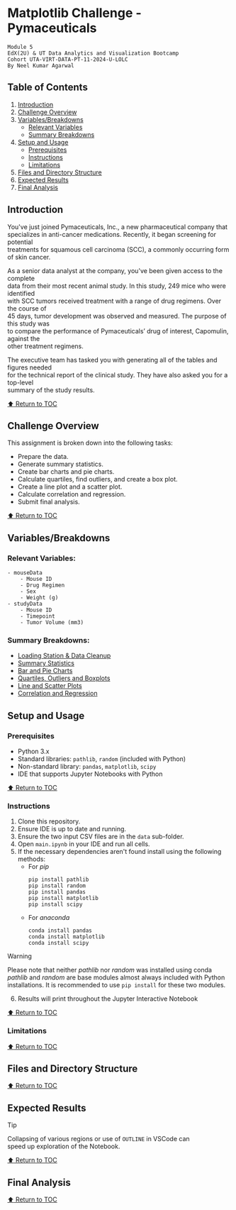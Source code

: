 # Matplotlib Challenge - Pymaceuticals
`Module 5`  
`EdX(2U) & UT Data Analytics and Visualization Bootcamp`  
`Cohort UTA-VIRT-DATA-PT-11-2024-U-LOLC`  
`By Neel Kumar Agarwal`  

## Table of Contents  
1. [Introduction](#introduction)  
2. [Challenge Overview](#challenge-overview)  
3. [Variables/Breakdowns](#variablesbreakdowns)
    - [Relevant Variables](#relevant-variables)
    - [Summary Breakdowns](#summary-breakdowns)
3. [Setup and Usage](#setup-and-usage)  
    - [Prerequisites](#prerequisites)  
    - [Instructions](#instructions)  
    - [Limitations](#limitations)  
4. [Files and Directory Structure](#files-and-directory-structure)  
5. [Expected Results](#expected-results)  
6. [Final Analysis](#final-analysis)  


## Introduction  
You've just joined Pymaceuticals, Inc., a new pharmaceutical company that  
specializes in anti-cancer medications. Recently, it began screening for potential  
treatments for squamous cell carcinoma (SCC), a commonly occurring form of skin cancer.  

As a senior data analyst at the company, you've been given access to the complete  
data from their most recent animal study. In this study, 249 mice who were identified  
with SCC tumors received treatment with a range of drug regimens. Over the course of  
45 days, tumor development was observed and measured. The purpose of this study was  
to compare the performance of Pymaceuticals’ drug of interest, Capomulin, against the  
other treatment regimens.  

The executive team has tasked you with generating all of the tables and figures needed  
for the technical report of the clinical study. They have also asked you for a top-level  
summary of the study results.  

[:arrow_up: Return to TOC](#table-of-contents)  


## Challenge Overview  
This assignment is broken down into the following tasks:  
- Prepare the data.  
- Generate summary statistics.  
- Create bar charts and pie charts.  
- Calculate quartiles, find outliers, and create a box plot.  
- Create a line plot and a scatter plot.  
- Calculate correlation and regression.  
- Submit final analysis.  

[:arrow_up: Return to TOC](#table-of-contents)  


## Variables/Breakdowns  
### Relevant Variables:  
```
- mouseData  
    - Mouse ID  
    - Drug Regimen  
    - Sex  
    - Weight (g)
- studyData  
    - Mouse ID  
    - Timepoint  
    - Tumor Volume (mm3)  
```  
### Summary Breakdowns:  
- [Loading Station & Data Cleanup](/matplotlib-challenge/Pymaceuticals/main.ipynb/#loading-station--data-cleanup)  
- [Summary Statistics]()  
- [Bar and Pie Charts]()  
- [Quartiles, Outliers and Boxplots]()  
- [Line and Scatter Plots]()  
- [Correlation and Regression]()  

## Setup and Usage  
### Prerequisites  
- Python 3.x  
- Standard libraries: `pathlib`, `random` (included with Python)  
- Non-standard library: `pandas`, `matplotlib`, `scipy`  
- IDE that supports Jupyter Notebooks with Python  

[:arrow_up: Return to TOC](#table-of-contents)  

### Instructions  
1. Clone this repository.  
2. Ensure IDE is up to date and running.  
3. Ensure the two input CSV files are in the `data` sub-folder.  
4. Open `main.ipynb` in your IDE and run all cells.  
5. If the necessary dependencies aren't found install using the following methods:  
    - For *pip*  
        ```  
        pip install pathlib  
        pip install random  
        pip install pandas  
        pip install matplotlib  
        pip install scipy  
        ```  
    - For *anaconda*  
        ```  
        conda install pandas  
        conda install matplotlib  
        conda install scipy  
        ```  
> [!WARNING]  
> Please note that neither *pathlib* nor *random* was installed using conda  
> *pathlib* and *random* are base modules almost always included with Python  
> installations. It is recommended to use `pip install` for these two modules.  
6. Results will print throughout the Jupyter Interactive Notebook  
<!-- 7. Results are then exported in .png format in new `snapshots` directory   -->

[:arrow_up: Return to TOC](#table-of-contents)  


### Limitations  


[:arrow_up: Return to TOC](#table-of-contents)  


## Files and Directory Structure  


[:arrow_up: Return to TOC](#table-of-contents)  

## Expected Results  

> [!TIP]  
> Collapsing of various regions or use of `OUTLINE` in VSCode can  
> speed up exploration of the Notebook.  

[:arrow_up: Return to TOC](#table-of-contents)  

## Final Analysis  


[:arrow_up: Return to TOC](#table-of-contents)  